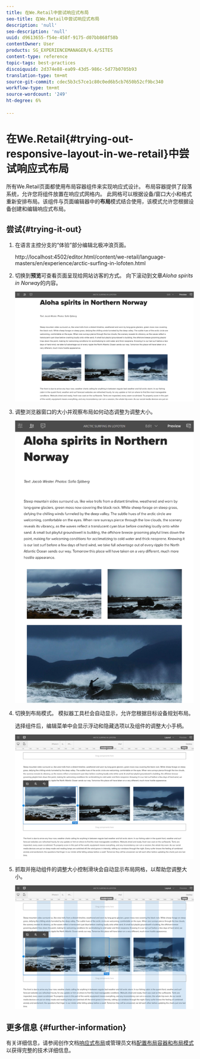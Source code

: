 ```yaml
---
title: 在We.Retail中尝试响应式布局
seo-title: 在We.Retail中尝试响应式布局
description: 'null'
seo-description: 'null'
uuid: d9613655-f54e-458f-9175-d07bb868f58b
contentOwner: User
products: SG_EXPERIENCEMANAGER/6.4/SITES
content-type: reference
topic-tags: best-practices
discoiquuid: 2d374e88-ea09-43d5-986c-5d77b0705b93
translation-type: tm+mt
source-git-commit: cdec5b3c57ce1c80c0ed6b5cb7650b52cf9bc340
workflow-type: tm+mt
source-wordcount: '249'
ht-degree: 6%

---
```



# 在We.Retail{#trying-out-responsive-layout-in-we-retail}中尝试响应式布局

所有We.Retail页面都使用布局容器组件来实现响应式设计。 布局容器提供了段落系统，允许您将组件放置在响应式网格内。 此网格可以根据设备/窗口大小和格式重新安排布局。该组件与页面编辑器中的&#x200B;**布局**&#x200B;模式结合使用，该模式允许您根据设备创建和编辑响应式布局。

## 尝试{#trying-it-out}

1. 在语言主控分支的“体验”部分编辑北极冲浪页面。

   http://localhost:4502/editor.html/content/we-retail/language-masters/en/experience/arctic-surfing-in-lofoten.html

1. 切换到&#x200B;**预览**&#x200B;可查看页面呈现给网站访客的方式。 向下滚动到文章&#x200B;*Aloha spirits in Norway*&#x200B;的内容。

   ![chlimage_1-178](assets/chlimage_1-178.png)

1. 调整浏览器窗口的大小并观察布局如何动态调整为调整大小。

   ![chlimage_1-179](assets/chlimage_1-179.png)

1. 切换到布局模式。 模拟器工具栏会自动显示，允许您根据目标设备规划布局。

   选择组件后，编辑菜单中会显示浮动和隐藏选项以及组件的调整大小手柄。

   ![chlimage_1-180](assets/chlimage_1-180.png)

1. 抓取并拖动组件的调整大小控制滑块会自动显示布局网格，以帮助您调整大小。

   ![chlimage_1-181](assets/chlimage_1-181.png)

## 更多信息 {#further-information}

有关详细信息，请参阅创作文档[响应式布局](/help/sites-authoring/responsive-layout.md)或管理员文档[配置布局容器和布局模式](/help/sites-administering/configuring-responsive-layout.md)以获得完整的技术详细信息。
